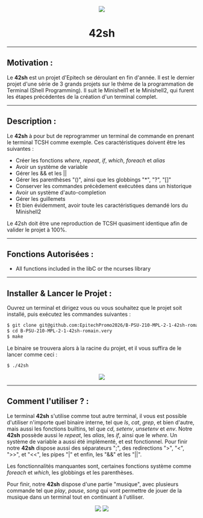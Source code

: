 <p align="center">
  <img src="https://user-images.githubusercontent.com/91092610/174607609-04840452-37f3-4edb-b2eb-05be4715e40e.png" />
</p>
<h1 align="center">
   42sh
</h1>

---

## Motivation : 

Le **42sh** est un projet d'Epitech se déroulant en fin d'année. Il est le dernier projet d'une série de 3 grands projets sur le thème de la programmation de Terminal (Shell Programming). Il suit le Minishell1 et le Minishell2, qui furent les étapes précédentes de la création d'un terminal complet.

---

## Description :

Le **42sh** à pour but de reprogrammer un terminal de commande en prenant le terminal TCSH comme exemple.
Ces caractéristiques doivent être les suivantes : 
- Créer les fonctions *where*, *repeat*, *if*, *which*, *foreach* et *alias*
- Avoir un système de variable
- Gérer les && et les ||
- Gérer les parenthèses "()", ainsi que les globbings "*", "?", "[]"
- Conserver les commandes précèdement exécutées dans un historique
- Avoir un système d'auto-completion
- Gérer les guillemets
- Et bien évidemment, avoir toute les caractéristiques demandé lors du Minishell2

Le 42sh doit être une reproduction de TCSH quasiment identique afin de valider le projet à 100%.

---

## Fonctions Autorisées : 

- All functions included in the libC or the ncurses library

---

## Installer & Lancer le Projet :

Ouvrez un terminal et dirigez vous ou vous souhaitez que le projet soit installé, puis exécutez les commandes suivantes : 
```bash
$ git clone git@github.com:EpitechPromo2026/B-PSU-210-MPL-2-1-42sh-romain.very.git
$ cd B-PSU-210-MPL-2-1-42sh-romain.very
$ make
```
Le binaire se trouvera alors à la racine du projet, et il vous suffira de le lancer comme ceci : 
```bash
$ ./42sh
```
<p align="center">
  <img src="https://user-images.githubusercontent.com/91092610/174632028-6e1fda10-d7cb-45e9-8c58-7c2d207b5091.png">
</p>

---

## Comment l'utiliser ? : 

Le terminal **42sh** s'utilise comme tout autre terminal, il vous est possible d'utiliser n'importe quel binaire interne, tel que *ls*, *cat*, *grep*, et bien d'autre, mais aussi les fonctions builtins, tel que *cd*, *setenv*, *unsetenv* et *env*. Notre **42sh** possède aussi le *repeat*, les *alias*, les *if*, ainsi que le *where*. Un système de variable a aussi été implémenté, et est fonctionnel. Pour finir notre **42sh** dispose aussi des séparateurs ";", des redirections ">", "<", ">>", et "<<", les pipes "|" et enfin, les "&&" et les "||".

Les fonctionnalités manquantes sont, certaines fonctions système comme *foreach* et *which*, les globbings et les parenthèses.

Pour finir, notre **42sh** dispose d'une partie "musique", avec plusieurs commande tel que *play*, *pause*, *song* qui vont permettre de jouer de la musique dans un terminal tout en continuant à l'utiliser.

<p align="center">
  <img src="https://user-images.githubusercontent.com/91092610/174633287-8bd8b8ae-a562-4978-99da-c5b08c485989.png">
  <img src="https://user-images.githubusercontent.com/91092610/174634380-70ca82e6-a3eb-41c4-b07f-ebbfceb77f91.png">
</p>
